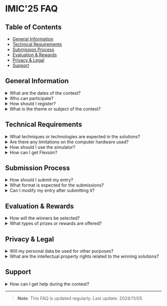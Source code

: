 # IMIC'25 FAQ

## Table of Contents
- [General Information](#general-information)
- [Technical Requirements](#technical-requirements)
- [Submission Process](#submission-process)
- [Evaluation & Rewards](#evaluation--rewards)
- [Privacy & Legal](#privacy--legal)
- [Support](#support)

## General Information
<details>
<summary>What are the dates of the contest?</summary>
  
* Registration and team formation : asap, before May 2025
* Submission of your proposal : end of July 2025
* Annoucements of winners : next SOHOMA edition, september 2025
</details>

<details>
<summary>Who can participate?</summary>
  
* Teams can include both students and faculty researchers
* No limitation on team size
* No specific degree or academic level required
* Open to any combination of students and researchers
</details>

<details>
<summary>How should I register?</summary>

The registration form is available [here](https://forms.office.com/e/FapnDQsVvv).
</details>

<details>
<summary>What is the theme or subject of the contest?</summary>

The contest description cand be found [here](2025_edition/The_Flexibac_Problem.md)

</details>

## Technical Requirements
<details>
<summary>What techniques or technologies are expected in the solutions?</summary>

IMIC'25 is opened to any type of computer-assisted solutions. Accepted technologies include *but are not limited to*:
- Operational Research
- Simulation
- Multi-Agent Systems
- Deep learning
</details>

<details>
<summary>Are there any limitations on the computer hardware used?</summary>
IMIC constestants are free to use the hardware and software solutions they prefer.
</details>

<details>
  
<summary>How should I use the simulator?</summary>
  The simulator package can be found here *(/!\ lien à mettre /!\)*
  The package is composed of 5 files :
  * The file *.fsm is the Flexsim simulation model of the flexibac problem.
  * 4 files *.dat, whose specifications and usages is detailed in the problem presentation.

  The procedure to launch the simulator is the following :
  
  1. Open the simulation model. To open it, you'll need to download and install Flexsim version 24.0 or higher. Refer to the question [How can I get Flexsim?](#Flexsim-intallation) for more info.
  2. Once opened, you'll need to launch the flexsim model. If you don't know how to do it, we recommend you to make at least the beginner tutorials available when launching Flexsim.
  3.  When you start the program, four windows will pop up one after the other, asking you to pick four *.dat files. You can tell which file to choose by looking at the window title (top left) or the file type (bottom right). see the figure below for a graphic explanation.
  ![image](https://github.com/user-attachments/assets/9340bb51-f6c5-40f8-99d2-629d487be156)
  4. The simulation should then be working properly.
</details>

<details>
<summary id="Flexsim-intallation">How can I get Flexsim?</summary>
 To get the installer for free, please go on the [Flexsim website](https://www.flexsim.com) and choose "Try for free". Follow the instructions to get the Flexsim version adapted to your computer operating system.
</details>

## Submission Process
<details>
<summary>How should I submit my entry?</summary>

Step-by-step submission process:
1. Prepare a paper describing the method used to determine your solution. This paper should respect the SOHOMA format.
2. Add the files BoxTransfer.dat and CartTransfer.dat, which are the two files of your solution, in a *.zip archive.
3. Send this archive to theIMIC organization commitee [contact@example.com](contact@example.com)
</details>

<details>
<summary>What format is expected for the submissions?</summary>

Accepted formats include:
- Reports
- Code repositories
- Presentations
- [Other format specifications]
</details>

<details>
<summary>Can I modify my entry after submitting it?</summary>

[Modification policy and procedures]
</details>

## Evaluation & Rewards
<details>
<summary>How will the winners be selected?</summary>

The winners will be selected based on quantitative and qualitative criteria :
* Quantitative criteria : maximizing the number of boxes processed by the robot while minimizing the number of carts transfered.
* Qualitative criteria : quality of the article provided, as well as the level of genericity of the proposed solution.
</details>

<details>
<summary>What types of prizes or rewards are offered?</summary>
To be announced.
</details>

## Privacy & Legal
<details>
<summary>Will my personal data be used for other purposes?</summary>

No, your personal data will stay confidential but when announcing the winners' identity.
</details>

<details>
<summary>What are the intellectual property rights related to the winning solutions?</summary>
Contestants should be aware that the best solutions will be archived on our benchmark website. They will keep their IP on but the technical details will be shared via an Open Source license.
</details>

## Support
<details>
<summary>How can I get help during the contest?</summary>

Support channels:
- 📧 Email: [imic-organizers@univ-nantes.fr](imic-organizers@univ-nantes.fr)
- 🌐 Support portal: [portal link](https://github.com/GIS-S-mart/Benchmark-9-IMIC)
</details>

---

> **Note**: This FAQ is updated regularly. Last update: 2024/11/05
